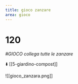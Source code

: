 ```yaml
---
title: gioco zanzare
area: gioco
---
```

# 120
_#GIOCO collega tutte le zanzare_

⬇️ [[5-giardino-compost]]

![[gioco_zanzara.png]]